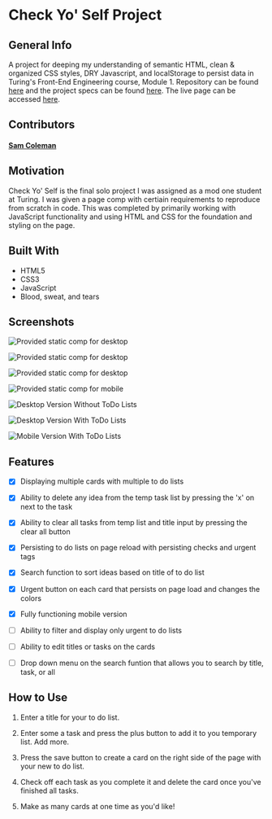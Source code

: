 # Check Yo' Self Project


## General Info

A project for deeping my understanding of semantic HTML, clean & organized CSS styles, DRY Javascript, and localStorage to persist data in Turing's Front-End Engineering course, Module 1.
Repository can be found <a href="https://github.com/SamuelColeman/CheckYoSelf">here</a> and the project specs can be found <a href="https://frontend.turing.io/projects/check-yo-self.html">here</a>. The live page can be accessed <a href="https://samuelcoleman.github.io/CheckYoSelf/">here</a>.

## Contributors 

#### [Sam Coleman](https://github.com/SamuelColeman) 

## Motivation

Check Yo' Self is the final solo project I was assigned as a mod one student at Turing. I was given a page comp with certiain requirements to reproduce from scratch in code. This was completed by primarily working with JavaScript functionality and using HTML and CSS for the foundation and styling on the page.


## Built With

- HTML5
- CSS3
- JavaScript
- Blood, sweat, and tears


## Screenshots

![Provided static comp for desktop](icons/check-yo-self-comp-1.jpg "Provided static comp for desktop")

![Provided static comp for desktop](icons/check-yo-self-comp-2.jpg "Provided static comp for desktop")

![Provided static comp for desktop](icons/check-yo-self-comp-3.jpg "Provided static comp for desktop")

![Provided static comp for mobile](icons/check-yo-self-comp-4.jpg "Provided static comp for mobile")

![Desktop Version Without ToDo Lists](icons/checkyoself-1.png "Desktop layout without todo lists")

![Desktop Version With ToDo Lists](icons/checkyoself-2.png "Desktop layout with todo lists")

![Mobile Version With ToDo Lists](icons/checkyoself-3.png "Mobile layout with todo lists")

## Features

- [x] Displaying multiple cards with multiple to do lists
- [x] Ability to delete any idea from the temp task list by pressing the 'x' on next to the task
- [x] Ability to clear all tasks from temp list and title input by pressing the clear all button
- [x] Persisting to do lists on page reload with persisting checks and urgent tags
- [x] Search function to sort ideas based on title of to do list
- [x] Urgent button on each card that persists on page load and changes the colors
- [x] Fully functioning mobile version 
- [ ] Ability to filter and display only urgent to do lists
- [ ] Ability to edit titles or tasks on the cards
- [ ] Drop down menu on the search funtion that allows you to search by title, task, or all


## How to Use

1. Enter a title for your to do list.

2. Enter some a task and press the plus button to add it to you temporary list. Add more.

3. Press the save button to create a card on the right side of the page with your new to do list.

4. Check off each task as you complete it and delete the card once you've finished all tasks.

5. Make as many cards at one time as you'd like!
